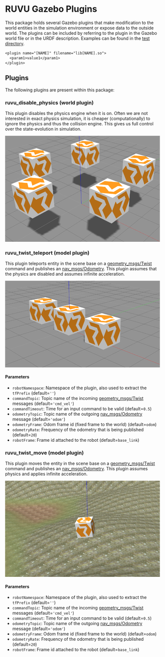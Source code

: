 # RUVU Gazebo Plugins

This package holds several Gazebo plugins that make modification to the world
entities in the simulation environment or expose data to the outside world.
The plugins can be included by referring to the plugin in the Gazebo world file
or in the URDF description. Examples can be found in the
[test directory](/test).

    <plugin name="[NAME]" filename="lib[NAME].so">
      <param1>value1</param1>
    </plugin>

## Plugins

The following plugins are present within this package:

### ruvu_disable_physics (world plugin)

This plugin disables the physics engine when it is on. Often we are not
interested in exact physics simulation, it is cheaper (computationally) to
ignore the physics and thus the collision engine. This gives us full control
over the state-evolution in simulation.

![Disable Physics](doc/disable_physics.png)

### ruvu_twist_teleport (model plugin)

This plugin teleports entity in the scene base on a [geometry_msgs/Twist](http://docs.ros.org/api/geometry_msgs/html/msg/Twist.html)
command and publishes an
[nav_msgs/Odometry](http://docs.ros.org/api/nav_msgs/html/msg/Odometry.html).
This plugin assumes that the physics are disabled and assumes infinite
acceleration.

![Twist teleport](doc/twist_teleport.png)

#### Parameters

- `robotNamespace`: Namespace of the plugin, also used to extract the `tfPrefix`
(default=`''`)
- `commandTopic`: Topic name of the incoming [geometry_msgs/Twist](http://docs.ros.org/api/geometry_msgs/html/msg/Twist.html)
 messages (default=`'cmd_vel'`)
- `commandTimeout`: Time for an input command to be valid (default=`0.5`)
- `odometryTopic`: Topic name of the outgoing  [nav_msgs/Odometry](http://docs.ros.org/api/nav_msgs/html/msg/Odometry.html)
message (default=`'odom'`)
- `odometryFrame`: Odom frame id (fixed frame to the world) (default=`odom`)
- `odometryRate`: Frequency of the odometry that is being published
(default=`20`)
- `robotFrame`: Frame id attached to the robot (default=`base_link`)

### ruvu_twist_move (model plugin)

This plugin moves the entity in the scene base on a [geometry_msgs/Twist](http://docs.ros.org/api/geometry_msgs/html/msg/Twist.html)
command and publishes an
[nav_msgs/Odometry](http://docs.ros.org/api/nav_msgs/html/msg/Odometry.html).
This plugin assumes physics and applies infinite acceleration.

![Twist move](doc/twist_move.png)

#### Parameters

- `robotNamespace`: Namespace of the plugin, also used to extract the `tfPrefix`
(default=`''`)
- `commandTopic`: Topic name of the incoming [geometry_msgs/Twist](http://docs.ros.org/api/geometry_msgs/html/msg/Twist.html)
 messages (default=`'cmd_vel'`)
- `commandTimeout`: Time for an input command to be valid (default=`0.5`)
- `odometryTopic`: Topic name of the outgoing  [nav_msgs/Odometry](http://docs.ros.org/api/nav_msgs/html/msg/Odometry.html)
message (default=`'odom'`)
- `odometryFrame`: Odom frame id (fixed frame to the world) (default=`odom`)
- `odometryRate`: Frequency of the odometry that is being published
(default=`20`)
- `robotFrame`: Frame id attached to the robot (default=`base_link`)
